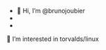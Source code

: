 - 👋 Hi, I’m @brunojoubier
- 
-
<!---
brunojoubier/brunojoubier is a ✨ special ✨ repository because its `README.md` (this file) appears on your GitHub profile.
You can click the Preview link to take a look at your changes.
--->
👀 I’m interested in torvalds/linux
